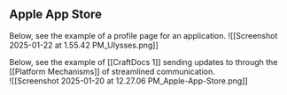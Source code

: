 


## Apple App Store

Below, see the example of a profile page for an application. 
![[Screenshot 2025-01-22 at 1.55.42 PM_Ulysses.png]]

Below, see the example of [[CraftDocs 1]] sending updates to through the [[Platform Mechanisms]] of streamlined communication.  
![[Screenshot 2025-01-20 at 12.27.06 PM_Apple-App-Store.png]]